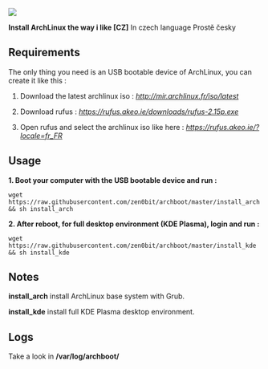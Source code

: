 ![](http://i.imgur.com/z4nv4Kj.png)

**Install ArchLinux the way i like [CZ]**
In czech language
Prostě česky

## Requirements

The only thing you need is an USB bootable device of ArchLinux, you can create it like this :

1. Download the latest archlinux iso : *http://mir.archlinux.fr/iso/latest*

2. Download rufus : *https://rufus.akeo.ie/downloads/rufus-2.15p.exe*

3. Open rufus and select the archlinux iso like here : *https://rufus.akeo.ie/?locale=fr_FR*

## Usage

**1. Boot your computer with the USB bootable device and run :**

`wget https://raw.githubusercontent.com/zen0bit/archboot/master/install_arch && sh install_arch`

**2. After reboot, for full desktop environment (KDE Plasma), login and run :**

`wget https://raw.githubusercontent.com/zen0bit/archboot/master/install_kde && sh install_kde`

## Notes

**install_arch** install ArchLinux base system with Grub.

**install_kde** install full KDE Plasma desktop environment.

## Logs
Take a look in **/var/log/archboot/**
